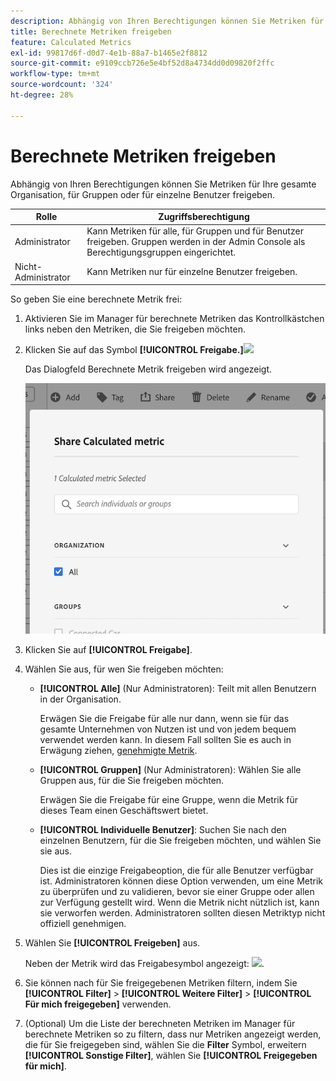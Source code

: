```yaml
---
description: Abhängig von Ihren Berechtigungen können Sie Metriken für Ihre gesamte Organisation, für Gruppen oder für einzelne Benutzer freigeben.
title: Berechnete Metriken freigeben
feature: Calculated Metrics
exl-id: 99817d6f-d0d7-4e1b-88a7-b1465e2f8812
source-git-commit: e9109ccb726e5e4bf52d8a4734dd0d09820f2ffc
workflow-type: tm+mt
source-wordcount: '324'
ht-degree: 28%

---
```


# Berechnete Metriken freigeben

Abhängig von Ihren Berechtigungen können Sie Metriken für Ihre gesamte Organisation, für Gruppen oder für einzelne Benutzer freigeben.

| Rolle | Zugriffsberechtigung |
|---|---|
| Administrator | Kann Metriken für alle, für Gruppen und für Benutzer freigeben. Gruppen werden in der Admin Console als Berechtigungsgruppen eingerichtet. |
| Nicht-Administrator | Kann Metriken nur für einzelne Benutzer freigeben. |

So geben Sie eine berechnete Metrik frei:

1. Aktivieren Sie im Manager für berechnete Metriken das Kontrollkästchen links neben den Metriken, die Sie freigeben möchten.

1. Klicken Sie auf das Symbol **[!UICONTROL Freigabe.]**![](https://spectrum.adobe.com/static/icons/workflow_18/Smock_Share_18_N.svg)

   Das Dialogfeld Berechnete Metrik freigeben wird angezeigt.

   ![](assets/cm_share.png)

1. Klicken Sie auf **[!UICONTROL Freigabe]**.

1. Wählen Sie aus, für wen Sie freigeben möchten:

   * **[!UICONTROL Alle]** (Nur Administratoren): Teilt mit allen Benutzern in der Organisation.

      Erwägen Sie die Freigabe für alle nur dann, wenn sie für das gesamte Unternehmen von Nutzen ist und von jedem bequem verwendet werden kann. In diesem Fall sollten Sie es auch in Erwägung ziehen, [genehmigte Metrik](/help/components/c-calcmetrics/c-workflow/cm-workflow/cm-approving.md).

   * **[!UICONTROL Gruppen]** (Nur Administratoren): Wählen Sie alle Gruppen aus, für die Sie freigeben möchten.

      Erwägen Sie die Freigabe für eine Gruppe, wenn die Metrik für dieses Team einen Geschäftswert bietet.

   * **[!UICONTROL Individuelle Benutzer]**: Suchen Sie nach den einzelnen Benutzern, für die Sie freigeben möchten, und wählen Sie sie aus.

      Dies ist die einzige Freigabeoption, die für alle Benutzer verfügbar ist. Administratoren können diese Option verwenden, um eine Metrik zu überprüfen und zu validieren, bevor sie einer Gruppe oder allen zur Verfügung gestellt wird. Wenn die Metrik nicht nützlich ist, kann sie verworfen werden. Administratoren sollten diesen Metriktyp nicht offiziell genehmigen.

1. Wählen Sie **[!UICONTROL Freigeben]** aus.

   Neben der Metrik wird das Freigabesymbol angezeigt:  ![](https://spectrum.adobe.com/static/icons/workflow_18/Smock_Share_18_N.svg).

1. Sie können nach für Sie freigegebenen Metriken filtern, indem Sie **[!UICONTROL Filter]** > **[!UICONTROL Weitere Filter]** > **[!UICONTROL Für mich freigegeben]** verwenden.

1. (Optional) Um die Liste der berechneten Metriken im Manager für berechnete Metriken so zu filtern, dass nur Metriken angezeigt werden, die für Sie freigegeben sind, wählen Sie die **Filter** Symbol, erweitern **[!UICONTROL Sonstige Filter]**, wählen Sie **[!UICONTROL Freigegeben für mich]**.

